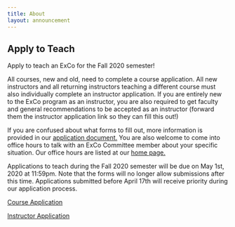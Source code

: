 ```yaml
---
title: About
layout: announcement
---
```

## Apply to Teach

Apply to teach an ExCo for the Fall 2020 semester! 

<p style="text-align: left">All courses, new and old, need to complete a course application. All new instructors and all returning instructors teaching a different course must also individually complete an instructor application. If you are entirely new to the ExCo program as an instructor, you are also required to get faculty and general recommendations to be accepted as an instructor (forward them the instructor application link so they can fill this out!)</p>

<p style="text-align: left">If you are confused about what forms to fill out, more information is provided in our <a href="https://docs.google.com/document/d/10j_tkMfaOE2CMQoNcNGKblLPI4JzWxcArnB7Q9AEPxg/edit?usp=sharing">application document.</a> You are also welcome to come into office hours to talk with an ExCo Committee member about your specific situation. Our office hours are listed at our <a href="/index.html">home page.</a></p>

<p style="text-align: left">Applications to teach during the Fall 2020 semester will be due on May 1st, 2020 at 11:59pm. Note that the forms will no longer allow submissions after this time. Applications submitted before April 17th will receive priority during our application process.</p>

[Course Application](https://docs.google.com/forms/d/e/1FAIpQLSfze0BfvqtY5UEKdmL_cFLzQhEW7z9fc6UzQUcc5d4kmn_eag/viewform?usp=sf_link)

[Instructor Application](https://docs.google.com/forms/d/e/1FAIpQLSdcCR9PYTog3jvJ5gOgmWPX99TqoEDhsu15SaRgo1oI9YMSsA/viewform?usp=sf_link)
